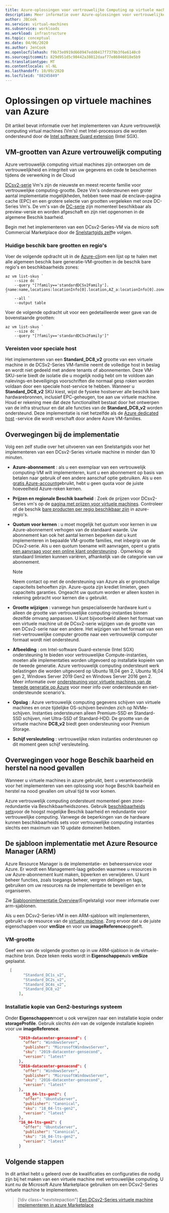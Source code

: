 ```yaml
---
title: Azure-oplossingen voor vertrouwelijke Computing op virtuele machines
description: Meer informatie over Azure-oplossingen voor vertrouwelijke Computing op virtuele machines.
author: JBCook
ms.service: virtual-machines
ms.subservice: workloads
ms.workload: infrastructure
ms.topic: conceptual
ms.date: 04/06/2020
ms.author: JenCook
ms.openlocfilehash: f9b73e0919d660947edd0417f7379b3f6e6140c0
ms.sourcegitcommit: 829d951d5c90442a38012daaf77e86046018e5b9
ms.translationtype: MT
ms.contentlocale: nl-NL
ms.lasthandoff: 10/09/2020
ms.locfileid: "88245849"
---
```

# <a name="solutions-on-azure-virtual-machines"></a>Oplossingen op virtuele machines van Azure

Dit artikel bevat informatie over het implementeren van Azure vertrouwelijk computing virtual machines (Vm's) met Intel-processors die worden ondersteund door de [Intel software Guard extension](https://software.intel.com/sgx) (Intel SGX). 

## <a name="azure-confidential-computing-vm-sizes"></a>VM-grootten van Azure vertrouwelijk computing

Azure vertrouwelijk computing virtual machines zijn ontworpen om de vertrouwelijkheid en integriteit van uw gegevens en code te beschermen tijdens de verwerking in de Cloud 

[DCsv2-serie](../virtual-machines/dcv2-series.md) Vm's zijn de nieuwste en meest recente familie voor vertrouwelijke computing-grootte. Deze Vm's ondersteunen een groter aantal implementatie mogelijkheden, hebben twee maal de enclave-pagina cache (EPC) en een grotere selectie van grootten vergeleken met onze DC-Series Vm's. De vm's van de [DC-serie](../virtual-machines/sizes-previous-gen.md#preview-dc-series) zijn momenteel beschikbaar als preview-versie en worden afgeschaft en zijn niet opgenomen in de algemene Beschik baarheid.

Begin met het implementeren van een DCsv2-Series-VM via de micro soft Commercial Marketplace door de [Snelstartgids zelf](quick-create-marketplace.md)te volgen.

### <a name="current-available-sizes-and-regions"></a>Huidige beschik bare grootten en regio's

Voer de volgende opdracht uit in de [Azure-cli](https://docs.microsoft.com/cli/azure/install-azure-cli-windows?view=azure-cli-latest)om een lijst op te halen met alle algemeen beschik bare generatie-VM-grootten in de beschik bare regio's en beschikbaarheids zones:

```azurecli-interactive
az vm list-skus `
    --size dc `
    --query "[?family=='standardDCSv2Family'].{name:name,locations:locationInfo[0].location,AZ_a:locationInfo[0].zones[0],AZ_b:locationInfo[0].zones[1],AZ_c:locationInfo[0].zones[2]}" `
    --all `
    --output table
```

Voer de volgende opdracht uit voor een gedetailleerde weer gave van de bovenstaande grootten:

```azurecli-interactive
az vm list-skus `
    --size dc `
    --query "[?family=='standardDCSv2Family']"
```
### <a name="dedicated-host-requirements"></a>Vereisten voor speciale host
Het implementeren van een **Standard_DC8_v2** grootte van een virtuele machine in de DCSv2-Series VM-familie neemt de volledige host in beslag en wordt niet gedeeld met andere tenants of abonnementen. Deze VM-SKU-serie biedt de isolatie die u mogelijk nodig hebt om te voldoen aan nalevings-en beveiligings voorschriften die normaal gesp roken worden voldaan door een speciale host-service te hebben. Wanneer u **Standard_DC8_v2** SKU kiest, wijst de fysieke hostserver alle beschik bare hardwarebronnen, inclusief EPC-geheugen, toe aan uw virtuele machine. Houd er rekening mee dat deze functionaliteit bestaat door het ontwerpen van de infra structuur en dat alle functies van de **Standard_DC8_v2** worden ondersteund. Deze implementatie is niet hetzelfde als de [Azure dedicated host](https://docs.microsoft.com/azure/virtual-machines/windows/dedicated-hosts) -service die wordt verschaft door andere Azure VM-families.


## <a name="deployment-considerations"></a>Overwegingen bij de implementatie

Volg een zelf studie over het uitvoeren van een Snelstartgids voor het implementeren van een DCsv2-Series virtuele machine in minder dan 10 minuten. 

- **Azure-abonnement** : als u een exemplaar van een vertrouwelijk computing-VM wilt implementeren, kunt u een abonnement op basis van betalen naar gebruik of een andere aanschaf optie gebruiken. Als u een [gratis Azure-account](https://azure.microsoft.com/free/)gebruikt, hebt u geen quota voor de juiste hoeveelheid Azure-reken kernen.

- **Prijzen en regionale Beschik baarheid** : Zoek de prijzen voor DCsv2-Series vm's op de [pagina met prijzen voor virtuele machines](https://azure.microsoft.com/pricing/details/virtual-machines/linux/). Controleer of de beschik [bare producten per regio beschikbaar zijn](https://azure.microsoft.com/global-infrastructure/services/?products=virtual-machines) in azure-regio's.


- **Quotum voor kernen** : u moet mogelijk het quotum voor kernen in uw Azure-abonnement verhogen van de standaard waarde. Uw abonnement kan ook het aantal kernen beperken dat u kunt implementeren in bepaalde VM-grootte families, met inbegrip van de DCsv2-serie. Als u een quotum toename wilt aanvragen, opent u gratis [een aanvraag voor een online klant ondersteuning](https://docs.microsoft.com/azure/azure-portal/supportability/per-vm-quota-requests) . Opmerking: de standaard limieten kunnen variëren, afhankelijk van de categorie van uw abonnement.

  > [!NOTE]
  > Neem contact op met de ondersteuning van Azure als er grootschalige capaciteits behoeften zijn. Azure-quota zijn krediet limieten, geen capaciteits garanties. Ongeacht uw quotum worden er alleen kosten in rekening gebracht voor kernen die u gebruikt.
  
- **Grootte wijzigen** : vanwege hun gespecialiseerde hardware kunt u alleen de grootte van vertrouwelijke computing-instanties binnen dezelfde omvang aanpassen. U kunt bijvoorbeeld alleen het formaat van een virtuele machine uit de DCsv2-serie wijzigen van de grootte van een DCsv2-serie naar een andere. Het wijzigen van het formaat van een niet-vertrouwelijke computer grootte naar een vertrouwelijk computer formaat wordt niet ondersteund.  

- **Afbeelding** : om Intel-software Guard-extensie (Intel SGX) ondersteuning te bieden voor vertrouwelijke Compute-instanties, moeten alle implementaties worden uitgevoerd op installatie kopieën van de tweede generatie. Azure vertrouwelijk computing ondersteunt werk belastingen die worden uitgevoerd op Ubuntu 18,04 gen 2, Ubuntu 16,04 gen 2, Windows Server 2019 Gen2 en Windows Server 2016 gen 2. Meer informatie over [ondersteuning voor virtuele machines van de tweede generatie op Azure](../virtual-machines/linux/generation-2.md) voor meer info over ondersteunde en niet-ondersteunde scenario's. 

- **Opslag** : Azure vertrouwelijk computing gegevens schijven van virtuele machines en onze tijdelijke OS-schijven bevinden zich op NVMe-schijven. Instanties ondersteunen alleen Premium-SSD en Standard-SSD schijven, niet Ultra-SSD of Standard-HDD. De grootte van de virtuele machine **DC8_v2** biedt geen ondersteuning voor Premium Storage. 

- **Schijf versleuteling** : vertrouwelijke reken instanties ondersteunen op dit moment geen schijf versleuteling. 

## <a name="high-availability-and-disaster-recovery-considerations"></a>Overwegingen voor hoge Beschik baarheid en herstel na nood gevallen

Wanneer u virtuele machines in azure gebruikt, bent u verantwoordelijk voor het implementeren van een oplossing voor hoge Beschik baarheid en herstel na nood gevallen om uitval tijd te voor komen. 

Azure vertrouwelijk computing ondersteunt momenteel geen zone-redundantie via Beschikbaarheidszones. Gebruik [beschikbaarheids sets](../virtual-machines/windows/manage-availability.md#configure-multiple-virtual-machines-in-an-availability-set-for-redundancy)voor de hoogst mogelijke Beschik baarheid en redundantie voor vertrouwelijke computing. Vanwege de beperkingen van de hardware kunnen beschikbaarheids sets voor vertrouwelijke computing instanties slechts een maximum van 10 update domeinen hebben. 

## <a name="deployment-with-azure-resource-manager-arm-template"></a>De sjabloon implementatie met Azure Resource Manager (ARM)

Azure Resource Manager is de implementatie- en beheersservice voor Azure. Er wordt een Management-laag geboden waarmee u resources in uw Azure-abonnement kunt maken, bijwerken en verwijderen. U kunt beheer functies, zoals toegangs beheer, vergren delingen en tags, gebruiken om uw resources na de implementatie te beveiligen en te organiseren.

Zie [Sjabloonimlementatie Overview](../azure-resource-manager/templates/overview.md)(Engelstalig) voor meer informatie over arm-sjablonen.

Als u een DCsv2-Series-VM in een ARM-sjabloon wilt implementeren, gebruikt u de resource van de [virtuele machine](../virtual-machines/windows/template-description.md). Zorg ervoor dat u de juiste eigenschappen voor **vmSize** en voor uw **imageReference**opgeeft.

### <a name="vm-size"></a>VM-grootte

Geef een van de volgende grootten op in uw ARM-sjabloon in de virtuele-machine bron. Deze teken reeks wordt in **Eigenschappen**als **vmSize** geplaatst.

```json
  [
        "Standard_DC1s_v2",
        "Standard_DC2s_v2",
        "Standard_DC4s_v2",
        "Standard_DC8_v2"
      ],
```

### <a name="gen2-os-image"></a>Installatie kopie van Gen2-besturings systeem

Onder **Eigenschappen**moet u ook verwijzen naar een installatie kopie onder **storageProfile**. Gebruik *slechts één* van de volgende installatie kopieën voor uw **imageReference**.

```json
      "2019-datacenter-gensecond": {
        "offer": "WindowsServer",
        "publisher": "MicrosoftWindowsServer",
        "sku": "2019-datacenter-gensecond",
        "version": "latest"
      },
      "2016-datacenter-gensecond": {
        "offer": "WindowsServer",
        "publisher": "MicrosoftWindowsServer",
        "sku": "2016-datacenter-gensecond",
        "version": "latest"
      },
        "18_04-lts-gen2": {
        "offer": "UbuntuServer",
        "publisher": "Canonical",
        "sku": "18_04-lts-gen2",
        "version": "latest"
      },
      "16_04-lts-gen2": {
        "offer": "UbuntuServer",
        "publisher": "Canonical",
        "sku": "16_04-lts-gen2",
        "version": "latest"
      }
```

## <a name="next-steps"></a>Volgende stappen 

In dit artikel hebt u geleerd over de kwalificaties en configuraties die nodig zijn bij het maken van een virtuele machine met vertrouwelijke computing. U kunt nu de Microsoft Azure Marketplace gebruiken om een DCsv2-Series virtuele machine te implementeren.

> [!div class="nextstepaction"]
> [Een DCsv2-Series virtuele machine implementeren in azure Marketplace](quick-create-marketplace.md)
